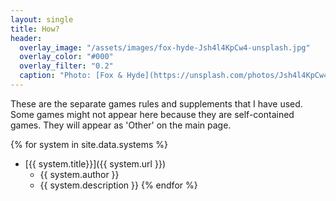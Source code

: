```yaml
---
layout: single
title: How?
header:
  overlay_image: "/assets/images/fox-hyde-Jsh4l4KpCw4-unsplash.jpg"
  overlay_color: "#000"
  overlay_filter: "0.2"
  caption: "Photo: [Fox & Hyde](https://unsplash.com/photos/Jsh4l4KpCw4)"
---
```


These are the separate games rules and supplements that I have used. Some games might not appear here because they are self-contained games. They will appear as 'Other' on the main page.

{% for system in site.data.systems %}
- [{{ system.title}}]({{ system.url }})
  - {{ system.author }}
  - {{ system.description }}
{% endfor %}
